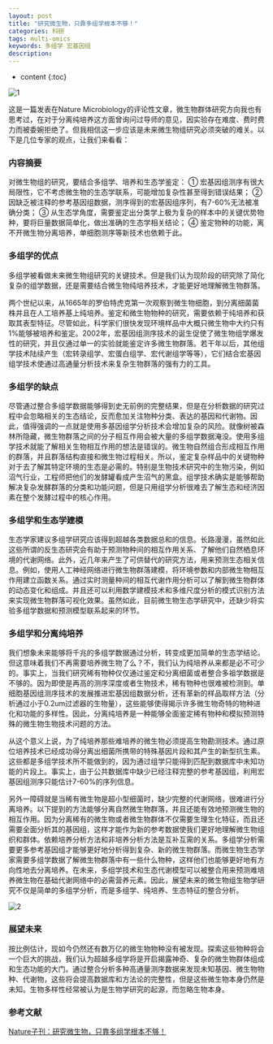 ```yaml
---
layout: post
title: "研究微生物，只靠多组学根本不够！"
categories: 科研
tags: multi-omics
keywords: 多组学 宏基因组
description: 
---
```


* content
{:toc}

![1](http://o7zaxp1i2.bkt.clouddn.com/d59f61b6-fcb7-4a93-8ddd-6fad6de94b5b.png)


这是一篇发表在Nature Microbiology的评论性文章，微生物群体研究方向我也有思考过，在对于分离纯培养这方面曾询问过导师的意见，因实验存在难度、费时费力而被委婉拒绝了。但我相信这一步应该是未来微生物组研究必须突破的难关。以下是几位专家的观点，让我们来看看：





### 内容摘要
对微生物组的研究，要结合多组学、培养和生态学鉴定：
① 宏基因组测序有很大局限性，它不考虑微生物的生态学联系，可能增加复杂性甚至得到错误结果；
② 因缺乏被注释的参考基因组数据，测序得到的宏基因组序列，有7-60%无法被准确分类；
③ 从生态学角度，需要鉴定出分类学上极为复杂的样本中的关键优势物种，要将巨量数据简单化，做出准确的生态学相关结论；
④ 鉴定物种的功能，离不开微生物分离培养，单细胞测序等新技术也依赖于此。

### 多组学的优点
多组学被看做未来微生物组研究的关键技术。但是我们认为现阶段的研究除了简化复杂的组学数据，还是需要结合微生物纯培养技术，才能更好地理解微生物群落。

两个世纪以来，从1665年的罗伯特虎克第一次观察到微生物细胞，到分离细菌菌株并且在人工培养基上纯培养。鉴定和微生物物种的研究，需要依赖于纯培养和获取其表型特征。尽管如此，科学家们很快发现环境样品中大概只微生物中大约只有1%能够被培养和鉴定。2002年，宏基因组测序技术的诞生促使了微生物组学爆发性的研究，并且仅通过单一的实验就能鉴定许多微生物群落。若干年以后，其他组学技术陆续产生（宏转录组学、宏蛋白组学、宏代谢组学等等），它们结合宏基因组学技术使通过高通量分析技术来复杂生物群落的强有力的工具。

### 多组学的缺点
尽管通过整合多组学数据能够得到史无前例的完整结果，但是在分析数据的研究过程中会忽略相关的生态结论，反而愈加关注物种分类、表达的基因和代谢物。因此，值得强调的一点就是使用多基因组学分析技术会增加复杂的风险。就像树被森林所隐藏，微生物群落之间的分子相互作用会被大量的多组学数据淹没。使用多组学技术就能了解相关生物相互作用的想法是错误的。微生物自然组合形成相互作用的群落，并且群落结构直接和微生物过程相关。所以，鉴定复杂样品中的关键物种对于去了解其特定环境的生态是必需的。特别是生物技术研究中的生物污染，例如沼气行业，工程师把他们的发酵罐看成产生沼气的黑盒。组学技术确实是能够帮助解决复杂发酵群落的分类和功能问题，但是只用组学分析很难去了解生态和经济因素在整个发酵过程中的核心作用。

### 多组学和生态学建模
生态学家建议多组学研究应该得到超越各类数据总和的信息。长路漫漫，虽然如此这些所谓的反生态研究会有助于预测物种间的相互作用关系、了解他们自然栖息环境的代谢网络。此外，近几年来产生了可供替代的研究方法，用来预测生态相关信息。例如，使用人工神经网络进行微生物群落建模，将环境参数和内部微生物相互作用建立函数关系。通过实时测量种间的相互代谢作用分析可以了解到微生物群体的动态变化和组成。并且还可以利用数学建模技术和多维尺度分析的模式识别方法来实现微生物群落可视化效果。虽然如此，目前微生物生态学研究中，还缺少将实验多组学数据和预测模型联系起来的环节。

### 多组学和分离纯培养
我们想象未来能够将千兆的多组学数据通过分析，转变成更加简单的生态学结论。但这意味着我们不再需要培养微生物了么？不，我们认为纯培养从来都是必不可少的。事实上，当我们研究稀有物种仅仅通过鉴定和分离细菌或者整合多祖学数据是不够的。因为即使是再高的测序深度或者生物技术，稀有物种也很难被检测到。单细胞基因组测序技术的发展推进宏基因组数据分析，还有革新的样品取样方法（分析通过小于0.2um过滤器的生物量），这些能够使得揭示许多微生物奇特的物种进化和功能的多样性。因此，分离纯培养是一种能够全面鉴定稀有物种和模拟预测特殊的微生物生物技术问题的方法。

从这个意义上说，为了纯培养那些难培养的微生物必须提高生物勘测技术。通过原位培养技术已经成功得分离出细菌所携带的特殊基因片段和其产生的新型抗生素。这些都是多组学技术所不能做到的，因为通过组学只能得到匹配到数据库中未知功能的片段上。事实上，由于公共数据库中缺少已经注释完整的参考基因组，利用宏基因组测序只能估计7-60%的序列信息。

另外一障碍就是当稀有微生物是超小型细菌时，缺少完整的代谢网络，很难进行分离培养。以下提到的方法能够分离自然微生物群落，并且还能有效地预测微生物的相互作用。因为分离稀有的微生物或者微生物群体不仅需要生理生化特征，而且还需要全面分析其的基因组，这样才能作为新的参考数据使我们更好地理解微生物组织和群体。依赖培养分析方法和非培养分析方法是互补互需的关系。多组学分析需要更多参考基因组才能够更好地分析得到复杂、新的微生物群落。而微生物生态学家需要多组学数据了解微生物群落中有一些什么物种，这样他们也能够更好地有方向性地去分离培养。在未来，多组学技术和生态代谢模型可以被整合用来预测难培养微生物在基础代谢网络中的必需营养元素。因此，展望未来的微生物组生物学研究不仅是简单的多组学分析，而是多组学、纯培养、生态特征的整合分析。

![2](http://o7zaxp1i2.bkt.clouddn.com/fce1905d-6bbd-4280-8939-f5167989c7c4.jpg)

### 展望未来
按比例估计，现如今仍然还有数万亿的微生物物种没有被发现。探索这些物种将会一个巨大的挑战，我们认为超越多组学将是开启揭露神奇、复杂的微生物群体组成和生态功能的大门。通过整合分析多种高通量测序数据来发现未知基因、微生物物种、代谢物，这些将会提高数据库和方法论的完整性，但是这些微生物本身仍然是未知。生物多样性经常被认为是生物学研究的起源，而忽略生物本身。

### 参考文献
[Nature子刊：研究微生物，只靠多组学根本不够！](http://mc.gutgutgut.cn/papers/read/1070903076?kf=web.search)









